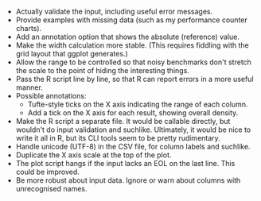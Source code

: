 - Actually validate the input, including useful error messages.
- Provide examples with missing data (such as my performance counter charts).
- Add an annotation option that shows the absolute (reference) value.
- Make the width calculation more stable. (This requires fiddling with the grid
  layout that ggplot generates.)
- Allow the range to be controlled so that noisy benchmarks don't stretch the
  scale to the point of hiding the interesting things.
- Pass the R script line by line, so that R can report errors in a more useful
  manner.
- Possible annotations:
  - Tufte-style ticks on the X axis indicating the range of each column.
  - Add a tick on the X axis for each result, showing overall density.
- Make the R script a separate file. It would be callable directly, but wouldn't
  do input validation and suchlike. Ultimately, it would be nice to write it all
  in R, but its CLI tools seem to be pretty rudimentary.
- Handle unicode (UTF-8) in the CSV file, for column labels and suchlike.
- Duplicate the X axis scale at the top of the plot.
- The plot script hangs if the input lacks an EOL on the last line. This could
  be improved.
- Be more robust about input data. Ignore or warn about columns with
  unrecognised names.
